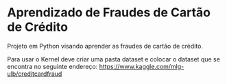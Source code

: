 # Aprendizado de Fraudes de Cartão de Crédito
Projeto em Python visando aprender as fraudes de cartão de crédito.

Para usar o Kernel deve criar uma pasta dataset e colocar o dataset que se encontra no seguinte endereço:
https://www.kaggle.com/mlg-ulb/creditcardfraud

